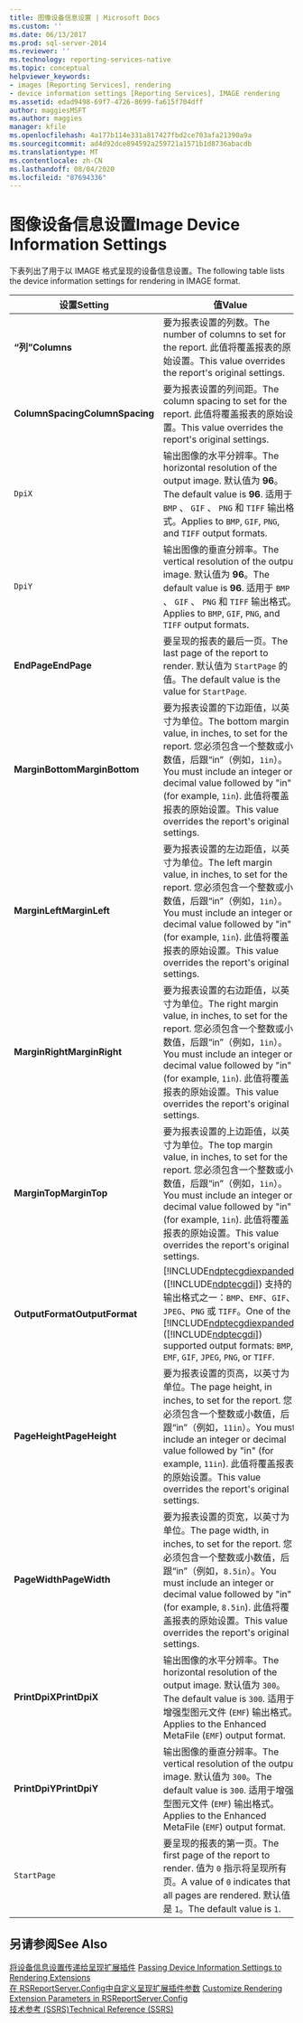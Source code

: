 ```yaml
---
title: 图像设备信息设置 | Microsoft Docs
ms.custom: ''
ms.date: 06/13/2017
ms.prod: sql-server-2014
ms.reviewer: ''
ms.technology: reporting-services-native
ms.topic: conceptual
helpviewer_keywords:
- images [Reporting Services], rendering
- device information settings [Reporting Services], IMAGE rendering
ms.assetid: edad9498-69f7-4726-8699-fa615f704dff
author: maggiesMSFT
ms.author: maggies
manager: kfile
ms.openlocfilehash: 4a177b114e331a817427fbd2ce703afa21390a9a
ms.sourcegitcommit: ad4d92dce894592a259721a1571b1d8736abacdb
ms.translationtype: MT
ms.contentlocale: zh-CN
ms.lasthandoff: 08/04/2020
ms.locfileid: "87694336"
---
```

# <a name="image-device-information-settings"></a><span data-ttu-id="bcb92-102">图像设备信息设置</span><span class="sxs-lookup"><span data-stu-id="bcb92-102">Image Device Information Settings</span></span>
  <span data-ttu-id="bcb92-103">下表列出了用于以 IMAGE 格式呈现的设备信息设置。</span><span class="sxs-lookup"><span data-stu-id="bcb92-103">The following table lists the device information settings for rendering in IMAGE format.</span></span>  
  
|<span data-ttu-id="bcb92-104">设置</span><span class="sxs-lookup"><span data-stu-id="bcb92-104">Setting</span></span>|<span data-ttu-id="bcb92-105">值</span><span class="sxs-lookup"><span data-stu-id="bcb92-105">Value</span></span>|  
|-------------|-----------|  
|<span data-ttu-id="bcb92-106">**“列”**</span><span class="sxs-lookup"><span data-stu-id="bcb92-106">**Columns**</span></span>|<span data-ttu-id="bcb92-107">要为报表设置的列数。</span><span class="sxs-lookup"><span data-stu-id="bcb92-107">The number of columns to set for the report.</span></span> <span data-ttu-id="bcb92-108">此值将覆盖报表的原始设置。</span><span class="sxs-lookup"><span data-stu-id="bcb92-108">This value overrides the report's original settings.</span></span>|  
|<span data-ttu-id="bcb92-109">**ColumnSpacing**</span><span class="sxs-lookup"><span data-stu-id="bcb92-109">**ColumnSpacing**</span></span>|<span data-ttu-id="bcb92-110">要为报表设置的列间距。</span><span class="sxs-lookup"><span data-stu-id="bcb92-110">The column spacing to set for the report.</span></span> <span data-ttu-id="bcb92-111">此值将覆盖报表的原始设置。</span><span class="sxs-lookup"><span data-stu-id="bcb92-111">This value overrides the report's original settings.</span></span>|  
|`DpiX`|<span data-ttu-id="bcb92-112">输出图像的水平分辨率。</span><span class="sxs-lookup"><span data-stu-id="bcb92-112">The horizontal resolution of the output image.</span></span> <span data-ttu-id="bcb92-113">默认值为 **96**。</span><span class="sxs-lookup"><span data-stu-id="bcb92-113">The default value is **96**.</span></span> <span data-ttu-id="bcb92-114">适用于 `BMP` 、 `GIF` 、 `PNG` 和 `TIFF` 输出格式。</span><span class="sxs-lookup"><span data-stu-id="bcb92-114">Applies to `BMP`, `GIF`, `PNG`, and `TIFF` output formats.</span></span>|  
|`DpiY`|<span data-ttu-id="bcb92-115">输出图像的垂直分辨率。</span><span class="sxs-lookup"><span data-stu-id="bcb92-115">The vertical resolution of the output image.</span></span> <span data-ttu-id="bcb92-116">默认值为 **96**。</span><span class="sxs-lookup"><span data-stu-id="bcb92-116">The default value is **96**.</span></span> <span data-ttu-id="bcb92-117">适用于 `BMP` 、 `GIF` 、 `PNG` 和 `TIFF` 输出格式。</span><span class="sxs-lookup"><span data-stu-id="bcb92-117">Applies to `BMP`, `GIF`, `PNG`, and `TIFF` output formats.</span></span>|  
|<span data-ttu-id="bcb92-118">**EndPage**</span><span class="sxs-lookup"><span data-stu-id="bcb92-118">**EndPage**</span></span>|<span data-ttu-id="bcb92-119">要呈现的报表的最后一页。</span><span class="sxs-lookup"><span data-stu-id="bcb92-119">The last page of the report to render.</span></span> <span data-ttu-id="bcb92-120">默认值为 `StartPage` 的值。</span><span class="sxs-lookup"><span data-stu-id="bcb92-120">The default value is the value for `StartPage`.</span></span>|  
|<span data-ttu-id="bcb92-121">**MarginBottom**</span><span class="sxs-lookup"><span data-stu-id="bcb92-121">**MarginBottom**</span></span>|<span data-ttu-id="bcb92-122">要为报表设置的下边距值，以英寸为单位。</span><span class="sxs-lookup"><span data-stu-id="bcb92-122">The bottom margin value, in inches, to set for the report.</span></span> <span data-ttu-id="bcb92-123">您必须包含一个整数或小数值，后跟“in”（例如，`1in`）。</span><span class="sxs-lookup"><span data-stu-id="bcb92-123">You must include an integer or decimal value followed by "in" (for example, `1in`).</span></span> <span data-ttu-id="bcb92-124">此值将覆盖报表的原始设置。</span><span class="sxs-lookup"><span data-stu-id="bcb92-124">This value overrides the report's original settings.</span></span>|  
|<span data-ttu-id="bcb92-125">**MarginLeft**</span><span class="sxs-lookup"><span data-stu-id="bcb92-125">**MarginLeft**</span></span>|<span data-ttu-id="bcb92-126">要为报表设置的左边距值，以英寸为单位。</span><span class="sxs-lookup"><span data-stu-id="bcb92-126">The left margin value, in inches, to set for the report.</span></span> <span data-ttu-id="bcb92-127">您必须包含一个整数或小数值，后跟“in”（例如，`1in`）。</span><span class="sxs-lookup"><span data-stu-id="bcb92-127">You must include an integer or decimal value followed by "in" (for example, `1in`).</span></span> <span data-ttu-id="bcb92-128">此值将覆盖报表的原始设置。</span><span class="sxs-lookup"><span data-stu-id="bcb92-128">This value overrides the report's original settings.</span></span>|  
|<span data-ttu-id="bcb92-129">**MarginRight**</span><span class="sxs-lookup"><span data-stu-id="bcb92-129">**MarginRight**</span></span>|<span data-ttu-id="bcb92-130">要为报表设置的右边距值，以英寸为单位。</span><span class="sxs-lookup"><span data-stu-id="bcb92-130">The right margin value, in inches, to set for the report.</span></span> <span data-ttu-id="bcb92-131">您必须包含一个整数或小数值，后跟“in”（例如，`1in`）。</span><span class="sxs-lookup"><span data-stu-id="bcb92-131">You must include an integer or decimal value followed by "in" (for example, `1in`).</span></span> <span data-ttu-id="bcb92-132">此值将覆盖报表的原始设置。</span><span class="sxs-lookup"><span data-stu-id="bcb92-132">This value overrides the report's original settings.</span></span>|  
|<span data-ttu-id="bcb92-133">**MarginTop**</span><span class="sxs-lookup"><span data-stu-id="bcb92-133">**MarginTop**</span></span>|<span data-ttu-id="bcb92-134">要为报表设置的上边距值，以英寸为单位。</span><span class="sxs-lookup"><span data-stu-id="bcb92-134">The top margin value, in inches, to set for the report.</span></span> <span data-ttu-id="bcb92-135">您必须包含一个整数或小数值，后跟“in”（例如，`1in`）。</span><span class="sxs-lookup"><span data-stu-id="bcb92-135">You must include an integer or decimal value followed by "in" (for example, `1in`).</span></span> <span data-ttu-id="bcb92-136">此值将覆盖报表的原始设置。</span><span class="sxs-lookup"><span data-stu-id="bcb92-136">This value overrides the report's original settings.</span></span>|  
|<span data-ttu-id="bcb92-137">**OutputFormat**</span><span class="sxs-lookup"><span data-stu-id="bcb92-137">**OutputFormat**</span></span>|<span data-ttu-id="bcb92-138">[!INCLUDE[ndptecgdiexpanded](../includes/ndptecgdiexpanded-md.md)] ([!INCLUDE[ndptecgdi](../includes/ndptecgdi-md.md)]) 支持的输出格式之一：`BMP`、`EMF`、`GIF`、`JPEG`、`PNG` 或 `TIFF`。</span><span class="sxs-lookup"><span data-stu-id="bcb92-138">One of the [!INCLUDE[ndptecgdiexpanded](../includes/ndptecgdiexpanded-md.md)] ([!INCLUDE[ndptecgdi](../includes/ndptecgdi-md.md)]) supported output formats: `BMP`, `EMF`, `GIF`, `JPEG`, `PNG`, or `TIFF`.</span></span>|  
|<span data-ttu-id="bcb92-139">**PageHeight**</span><span class="sxs-lookup"><span data-stu-id="bcb92-139">**PageHeight**</span></span>|<span data-ttu-id="bcb92-140">要为报表设置的页高，以英寸为单位。</span><span class="sxs-lookup"><span data-stu-id="bcb92-140">The page height, in inches, to set for the report.</span></span> <span data-ttu-id="bcb92-141">您必须包含一个整数或小数值，后跟“in”（例如，`11in`）。</span><span class="sxs-lookup"><span data-stu-id="bcb92-141">You must include an integer or decimal value followed by "in" (for example, `11in`).</span></span> <span data-ttu-id="bcb92-142">此值将覆盖报表的原始设置。</span><span class="sxs-lookup"><span data-stu-id="bcb92-142">This value overrides the report's original settings.</span></span>|  
|<span data-ttu-id="bcb92-143">**PageWidth**</span><span class="sxs-lookup"><span data-stu-id="bcb92-143">**PageWidth**</span></span>|<span data-ttu-id="bcb92-144">要为报表设置的页宽，以英寸为单位。</span><span class="sxs-lookup"><span data-stu-id="bcb92-144">The page width, in inches, to set for the report.</span></span> <span data-ttu-id="bcb92-145">您必须包含一个整数或小数值，后跟“in”（例如，`8.5in`）。</span><span class="sxs-lookup"><span data-stu-id="bcb92-145">You must include an integer or decimal value followed by "in" (for example, `8.5in`).</span></span> <span data-ttu-id="bcb92-146">此值将覆盖报表的原始设置。</span><span class="sxs-lookup"><span data-stu-id="bcb92-146">This value overrides the report's original settings.</span></span>|  
|<span data-ttu-id="bcb92-147">**PrintDpiX**</span><span class="sxs-lookup"><span data-stu-id="bcb92-147">**PrintDpiX**</span></span>|<span data-ttu-id="bcb92-148">输出图像的水平分辨率。</span><span class="sxs-lookup"><span data-stu-id="bcb92-148">The horizontal resolution of the output image.</span></span> <span data-ttu-id="bcb92-149">默认值为 `300`。</span><span class="sxs-lookup"><span data-stu-id="bcb92-149">The default value is `300`.</span></span> <span data-ttu-id="bcb92-150">适用于增强型图元文件 (`EMF`) 输出格式。</span><span class="sxs-lookup"><span data-stu-id="bcb92-150">Applies to the Enhanced MetaFile (`EMF`) output format.</span></span>|  
|<span data-ttu-id="bcb92-151">**PrintDpiY**</span><span class="sxs-lookup"><span data-stu-id="bcb92-151">**PrintDpiY**</span></span>|<span data-ttu-id="bcb92-152">输出图像的垂直分辨率。</span><span class="sxs-lookup"><span data-stu-id="bcb92-152">The vertical resolution of the output image.</span></span> <span data-ttu-id="bcb92-153">默认值为 `300`。</span><span class="sxs-lookup"><span data-stu-id="bcb92-153">The default value is `300`.</span></span> <span data-ttu-id="bcb92-154">适用于增强型图元文件 (`EMF`) 输出格式。</span><span class="sxs-lookup"><span data-stu-id="bcb92-154">Applies to the Enhanced MetaFile (`EMF`) output format.</span></span>|  
|`StartPage`|<span data-ttu-id="bcb92-155">要呈现的报表的第一页。</span><span class="sxs-lookup"><span data-stu-id="bcb92-155">The first page of the report to render.</span></span> <span data-ttu-id="bcb92-156">值为 `0` 指示将呈现所有页。</span><span class="sxs-lookup"><span data-stu-id="bcb92-156">A value of `0` indicates that all pages are rendered.</span></span> <span data-ttu-id="bcb92-157">默认值是 `1`。</span><span class="sxs-lookup"><span data-stu-id="bcb92-157">The default value is `1`.</span></span>|  
  
## <a name="see-also"></a><span data-ttu-id="bcb92-158">另请参阅</span><span class="sxs-lookup"><span data-stu-id="bcb92-158">See Also</span></span>  
 <span data-ttu-id="bcb92-159">[将设备信息设置传递给呈现扩展插件](report-server-web-service/net-framework/passing-device-information-settings-to-rendering-extensions.md) </span><span class="sxs-lookup"><span data-stu-id="bcb92-159">[Passing Device Information Settings to Rendering Extensions](report-server-web-service/net-framework/passing-device-information-settings-to-rendering-extensions.md) </span></span>  
 <span data-ttu-id="bcb92-160">[在 RSReportServer.Config中自定义呈现扩展插件参数](customize-rendering-extension-parameters-in-rsreportserver-config.md) </span><span class="sxs-lookup"><span data-stu-id="bcb92-160">[Customize Rendering Extension Parameters in RSReportServer.Config](customize-rendering-extension-parameters-in-rsreportserver-config.md) </span></span>  
 [<span data-ttu-id="bcb92-161">技术参考 (SSRS)</span><span class="sxs-lookup"><span data-stu-id="bcb92-161">Technical Reference &#40;SSRS&#41;</span></span>](../../2014/reporting-services/technical-reference-ssrs.md)  
  
  
